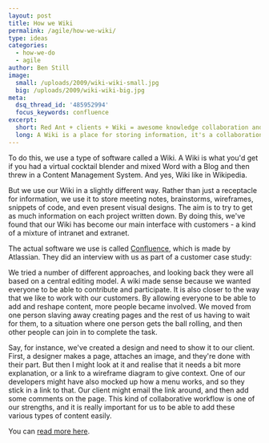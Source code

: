 ```yaml
---
layout: post
title: How we Wiki
permalink: /agile/how-we-wiki/
type: ideas
categories:
  - how-we-do
  - agile
author: Ben Still
image:
  small: /uploads/2009/wiki-wiki-small.jpg
  big: /uploads/2009/wiki-wiki-big.jpg
meta:
  dsq_thread_id: '485952994'
  focus_keywords: confluence
excerpt:
  short: Red Ant + clients + Wiki = awesome knowledge collaboration and sharing.
  long: A Wiki is a place for storing information, it's a collaboration tool, and it's a space for sharing. Everyone's involved, no one sits on the sidelines. If something needs updating you have the power to do it, and so you should. This makes it's a pretty reliable platform for retrieving up to date knowledge. We talk about how that works with our clients in the mix too.
---
```


To do this, we use a type of software called a Wiki. A Wiki is what you'd get if you had a virtual cocktail blender and mixed Word with a Blog and then threw in a Content Management System. And yes, Wiki like in Wikipedia.

But we use our Wiki in a slightly different way. Rather than just a receptacle for information, we use it to store meeting notes, brainstorms, wireframes, snippets of code, and even present visual designs. The aim is to try to get as much information on each project written down. By doing this, we've found that our Wiki has become our main interface with customers - a kind of a mixture of intranet and extranet.

The actual software we use is called [Confluence](https://www.atlassian.com/software/confluence), which is made by Atlassian. They did an interview with us as part of a customer case study:

We tried a number of different approaches, and looking back they were all based on a central editing model. A wiki made sense because we wanted everyone to be able to contribute and participate. It is also closer to the way that we like to work with our customers. By allowing everyone to be able to add and reshape content, more people became involved. We moved from one person slaving away creating pages and the rest of us having to wait for them, to a situation where one person gets the ball rolling, and then other people can join in to complete the task.

Say, for instance, we've created a design and need to show it to our client. First, a designer makes a page, attaches an image, and they're done with their part. But then I might look at it and realise that it needs a bit more explanation, or a link to a wireframe diagram to give context. One of our developers might have also mocked up how a menu works, and so they stick in a link to that. Our client might email the link around, and then add some comments on the page. This kind of collaborative workflow is one of our strengths, and it is really important for us to be able to add these various types of content easily.

You can [read more here](http://www.atlassian.com/software/confluence/casestudies/redant.jsp).
